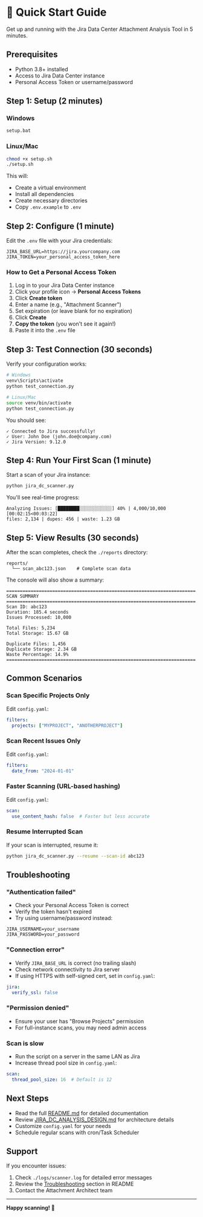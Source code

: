 # 🚀 Quick Start Guide

Get up and running with the Jira Data Center Attachment Analysis Tool in 5 minutes.

## Prerequisites

- Python 3.8+ installed
- Access to Jira Data Center instance
- Personal Access Token or username/password

## Step 1: Setup (2 minutes)

### Windows

```cmd
setup.bat
```

### Linux/Mac

```bash
chmod +x setup.sh
./setup.sh
```

This will:
- Create a virtual environment
- Install all dependencies
- Create necessary directories
- Copy `.env.example` to `.env`

## Step 2: Configure (1 minute)

Edit the `.env` file with your Jira credentials:

```env
JIRA_BASE_URL=https://jira.yourcompany.com
JIRA_TOKEN=your_personal_access_token_here
```

### How to Get a Personal Access Token

1. Log in to your Jira Data Center instance
2. Click your profile icon → **Personal Access Tokens**
3. Click **Create token**
4. Enter a name (e.g., "Attachment Scanner")
5. Set expiration (or leave blank for no expiration)
6. Click **Create**
7. **Copy the token** (you won't see it again!)
8. Paste it into the `.env` file

## Step 3: Test Connection (30 seconds)

Verify your configuration works:

```bash
# Windows
venv\Scripts\activate
python test_connection.py

# Linux/Mac
source venv/bin/activate
python test_connection.py
```

You should see:
```
✓ Connected to Jira successfully!
✓ User: John Doe (john.doe@company.com)
✓ Jira Version: 9.12.0
```

## Step 4: Run Your First Scan (1 minute)

Start a scan of your Jira instance:

```bash
python jira_dc_scanner.py
```

You'll see real-time progress:

```
Analyzing Issues: [████████░░░░░░░░░░░░] 40% | 4,000/10,000 [00:02:15<00:03:22]
files: 2,134 | dupes: 456 | waste: 1.23 GB
```

## Step 5: View Results (30 seconds)

After the scan completes, check the `./reports` directory:

```
reports/
  └── scan_abc123.json    # Complete scan data
```

The console will also show a summary:

```
======================================================================
SCAN SUMMARY
======================================================================
Scan ID: abc123
Duration: 185.4 seconds
Issues Processed: 10,000

Total Files: 5,234
Total Storage: 15.67 GB

Duplicate Files: 1,456
Duplicate Storage: 2.34 GB
Waste Percentage: 14.9%
======================================================================
```

## Common Scenarios

### Scan Specific Projects Only

Edit `config.yaml`:

```yaml
filters:
  projects: ["MYPROJECT", "ANOTHERPROJECT"]
```

### Scan Recent Issues Only

Edit `config.yaml`:

```yaml
filters:
  date_from: "2024-01-01"
```

### Faster Scanning (URL-based hashing)

Edit `config.yaml`:

```yaml
scan:
  use_content_hash: false  # Faster but less accurate
```

### Resume Interrupted Scan

If your scan is interrupted, resume it:

```bash
python jira_dc_scanner.py --resume --scan-id abc123
```

## Troubleshooting

### "Authentication failed"

- Check your Personal Access Token is correct
- Verify the token hasn't expired
- Try using username/password instead:

```env
JIRA_USERNAME=your_username
JIRA_PASSWORD=your_password
```

### "Connection error"

- Verify `JIRA_BASE_URL` is correct (no trailing slash)
- Check network connectivity to Jira server
- If using HTTPS with self-signed cert, set in `config.yaml`:

```yaml
jira:
  verify_ssl: false
```

### "Permission denied"

- Ensure your user has "Browse Projects" permission
- For full-instance scans, you may need admin access

### Scan is slow

- Run the script on a server in the same LAN as Jira
- Increase thread pool size in `config.yaml`:

```yaml
scan:
  thread_pool_size: 16  # Default is 12
```

## Next Steps

- Read the full [README.md](README.md) for detailed documentation
- Review [JIRA_DC_ANALYSIS_DESIGN.md](JIRA_DC_ANALYSIS_DESIGN.md) for architecture details
- Customize `config.yaml` for your needs
- Schedule regular scans with cron/Task Scheduler

## Support

If you encounter issues:

1. Check `./logs/scanner.log` for detailed error messages
2. Review the [Troubleshooting](README.md#troubleshooting) section in README
3. Contact the Attachment Architect team

---

**Happy scanning! 🎉**
